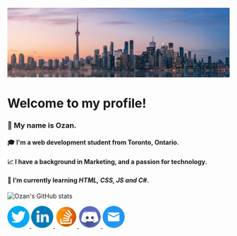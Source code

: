 ![hello!](banner.png "github banner")

# Welcome to my profile!
<!--
Here are some ideas to get you started:
- 🔭 I’m currently working on ...
- 🌱 I’m currently learning ...
- 👯 I’m looking to collaborate on ...
- 🤔 I’m looking for help with ...
- 💬 Ask me about ...
- 📫 How to reach me: ...
- 😄 Pronouns: ...
- ⚡ Fun fact: ...
-->

### 👋 My name is Ozan.
#### 🎓 I'm a web development student from Toronto, Ontario.
#### 📈 I have a background in Marketing, and a passion for technology.
#### 🌱 I’m currently learning *HTML, CSS, JS and C#*.

![Ozan's GitHub stats](https://github-readme-stats.vercel.app/api?username=ozanls&show_icons=true&theme=transparent)

<a href="https://twitter.com/ozanls">
<img src="twitter.png" alt="Twitter" width="50" height="50">
</a>
<a href="https://www.linkedin.com/in/ozanlago">
<img src="linkedin.png" alt="LinkedIn" width="50" height="50">
</a>
<a href="https://stackoverflow.com/users/23215831/ozan">
<img src="stack-overflow.png" alt="StackOverflow" width="50" height="50">
</a>
<a href="https://discordapp.com/users/ozan.ls/">
<img src="discord.png" alt="Discord" width="50" height="50">
</a>
<a href="mailto:lago.ozan@gmail.com">
<img src="mail.png" alt="Email" width="50" height="50">
</a>

